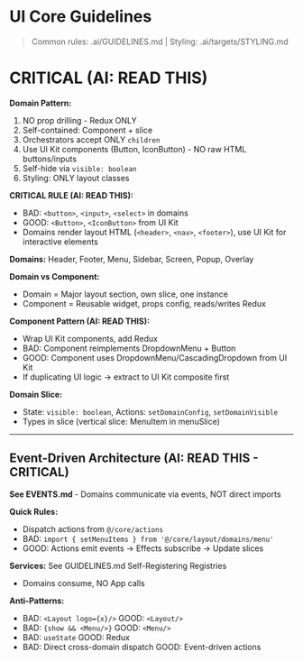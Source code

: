 # UI Core Guidelines

> Common rules: .ai/GUIDELINES.md | Styling: .ai/targets/STYLING.md

# CRITICAL (AI: READ THIS)

**Domain Pattern:**
1. NO prop drilling - Redux ONLY
2. Self-contained: Component + slice
3. Orchestrators accept ONLY `children`
4. Use UI Kit components (Button, IconButton) - NO raw HTML buttons/inputs
5. Self-hide via `visible: boolean`
6. Styling: ONLY layout classes

**CRITICAL RULE (AI: READ THIS):**
- BAD: `<button>`, `<input>`, `<select>` in domains
- GOOD: `<Button>`, `<IconButton>` from UI Kit
- Domains render layout HTML (`<header>`, `<nav>`, `<footer>`), use UI Kit for interactive elements

**Domains:** Header, Footer, Menu, Sidebar, Screen, Popup, Overlay

**Domain vs Component:**
- Domain = Major layout section, own slice, one instance
- Component = Reusable widget, props config, reads/writes Redux

**Component Pattern (AI: READ THIS):**
- Wrap UI Kit components, add Redux
- BAD: Component reimplements DropdownMenu + Button
- GOOD: Component uses DropdownMenu/CascadingDropdown from UI Kit
- If duplicating UI logic -> extract to UI Kit composite first

**Domain Slice:**
- State: `visible: boolean`, Actions: `setDomainConfig`, `setDomainVisible`
- Types in slice (vertical slice: MenuItem in menuSlice)

---

## Event-Driven Architecture (AI: READ THIS - CRITICAL)

**See EVENTS.md** - Domains communicate via events, NOT direct imports

**Quick Rules:**
- Dispatch actions from `@/core/actions`
- BAD: `import { setMenuItems } from '@/core/layout/domains/menu'`
- GOOD: Actions emit events → Effects subscribe → Update slices

**Services:** See GUIDELINES.md Self-Registering Registries
- Domains consume, NO App calls

**Anti-Patterns:**
- BAD: `<Layout logo={x}/>` GOOD: `<Layout/>`
- BAD: `{show && <Menu/>}` GOOD: `<Menu/>`
- BAD: `useState` GOOD: Redux
- BAD: Direct cross-domain dispatch GOOD: Event-driven actions
